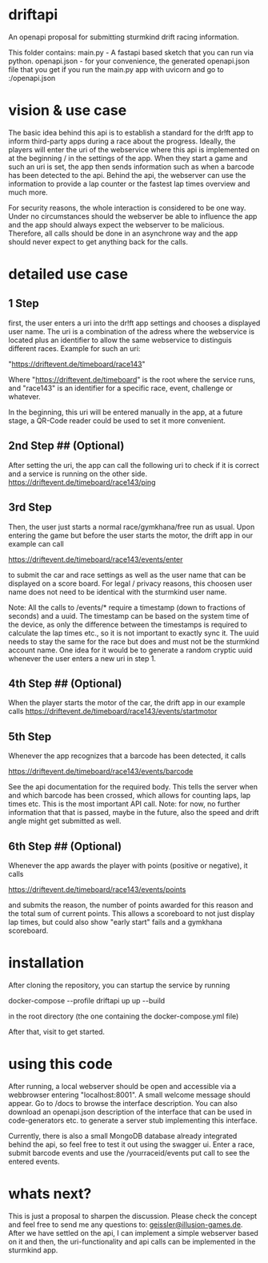 # driftapi
An openapi proposal for submitting sturmkind drift racing information.

This folder contains:
main.py - A fastapi based sketch that you can run via python.
openapi.json - for your convenience, the generated openapi.json file that you get if you run the main.py app with uvicorn and go to <yourcomputer>:<yourport>/openapi.json

# vision & use case
The basic idea behind this api is to establish a standard for the dr!ft app to inform third-party apps during a race about the progress. Ideally, the players will enter the uri of the webservice where this api is implemented on at the beginning / in the settings of the app. When they start a game and such an uri is set, the app then sends information such as when a barcode has been detected to the api. Behind the api, the webserver can use the information to provide a lap counter or the fastest lap times overview and much more.

For security reasons, the whole interaction is considered to be one way. Under no circumstances should the webserver be able to influence the app and the app should always expect the webserver to be malicious. Therefore, all calls should be done in an asynchrone way and the app should never expect to get anything back for the calls.

# detailed use case
## 1 Step ##
first, the user enters a uri into the dr!ft app settings and chooses a displayed user name. The uri is a combination of the adress where the webservice is located plus an identifier to allow the same webservice to distinguis different races. Example for such an uri:

"https://driftevent.de/timeboard/race143"

Where "https://driftevent.de/timeboard" is the root where the service runs, and "race143" is an identifier for a specific race, event, challenge or whatever.

In the beginning, this uri will be entered manually in the app, at a future stage, a QR-Code reader could be used to set it more convenient.

## 2nd Step ## (Optional)
After setting the uri, the app can call the following uri to check if it is correct and a service is running on the other side.
https://driftevent.de/timeboard/race143/ping

## 3rd Step ##
Then, the user just starts a normal race/gymkhana/free run as usual. Upon entering the game but before the user starts the motor, the drift app in our example can call

https://driftevent.de/timeboard/race143/events/enter

to submit the car and race settings as well as the user name that can be displayed on a score board. For legal / privacy reasons, this choosen user name does not need to be identical with the sturmkind user name.

Note: All the calls to /events/* require a timestamp (down to fractions of seconds) and a uuid. The timestamp can be based on the system time of the device, as only the difference between the timestamps is required to calculate the lap times etc., so it is not important to exactly sync it. The uuid needs to stay the same for the race but does and must not be the sturmkind account name. One idea for it would be to generate a random cryptic uuid whenever the user enters a new uri in step 1.

## 4th Step ## (Optional)
When the player starts the motor of the car, the drift app in our example calls
https://driftevent.de/timeboard/race143/events/startmotor

## 5th Step ##
Whenever the app recognizes that a barcode has been detected, it calls 

https://driftevent.de/timeboard/race143/events/barcode

See the api documentation for the required body. This tells the server when and which barcode has been crossed, which allows for counting laps, lap times etc.
This is the most important API call. Note: for now, no further information that that is passed, maybe in the future, also the speed and drift angle might get submitted as well.

## 6th Step ## (Optional)
Whenever the app awards the player with points (positive or negative), it calls 

https://driftevent.de/timeboard/race143/events/points

and submits the reason, the number of points awarded for this reason and the total sum of current points. This allows a scoreboard to not just display lap times, but could also show "early start" fails and a gymkhana scoreboard.


# installation
After cloning the repository, you can startup the service by running

docker-compose --profile driftapi up up --build

in the root directory (the one containing the docker-compose.yml file)

After that, visit to get started.

# using this code
After running, a local webserver should be open and accessible via a webbrowser entering "localhost:8001". A small welcome message should appear. Go to /docs to browse the interface description. You can also download an openapi.json description of the interface that can be used in code-generators etc. to generate a server stub implementing this interface.

Currently, there is also a small MongoDB database already integrated behind the api, so feel free to test it out using the swagger ui. Enter a race, submit barcode events and use the /yourraceid/events put call to see the entered events.

# whats next?
This is just a proposal to sharpen the discussion. Please check the concept and feel free to send me any questions to: geissler@illusion-games.de. After we have settled on the api, I can implement a simple webserver based on it and then, the uri-functionality and api calls can be implemented in the sturmkind app.